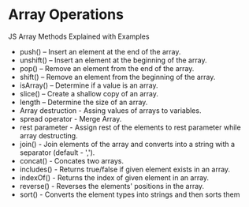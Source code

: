 # Array Operations

JS Array Methods Explained with Examples

* push() – Insert an element at the end of the array.
* unshift() – Insert an element at the beginning of the array.
* pop() – Remove an element from the end of the array.
* shift() – Remove an element from the beginning of the array.
* isArray() – Determine if a value is an array.
* slice() – Create a shallow copy of an array.
* length – Determine the size of an array.
* Array destruction - Assing values of arrays to variables.
* spread operator - Merge Array.
* rest parameter - Assign rest of the elements to rest parameter while array destructing.
* join() - Join elements of the array and converts into a string with a separator (default - ',').
* concat() - Concates two arrays.
* includes() - Returns true/false if given element exists in an array.
* indexOf() - Returns the index of given element in an array.
* reverse() - Reverses the elements' positions in the array.
* sort() - Converts the element types into strings and then sorts them